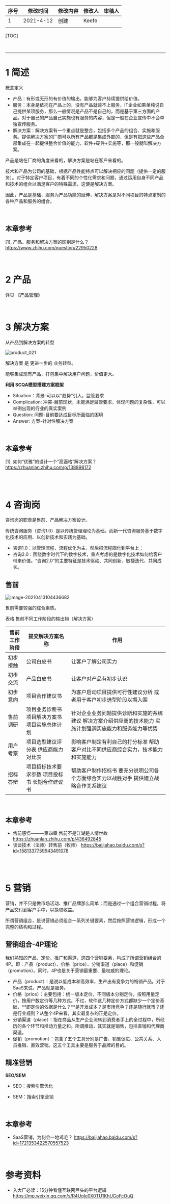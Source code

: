 | 序号  | 修改时间      | 修改内容 | 修改人   | 审稿人 |
| --- | --------- | ---- | ----- | --- |
| 1   | 2021-4-12 | 创建   | Keefe |     |
|     |           |      |       |     |

[TOC]

<br>

---

# 1 简述

概念定义

* 产品：有形或无形的有价值的输出。能够为客户持续提供给价值。
* 服务：本身是依托在产品上的，没有产品就谈不上服务，IT企业如果单纯说自己提供某项服务，那么一般情况是产品不是自己的，而是基于第三方面的产品。对于自己的产品自己实施也有服务的内容，但是一般在企业宣传中不会单独宣传服务。
* 解决方案：解决方案有一个重点就是整合，包括多个产品的组合、实施和服务。提供解决方案的厂商可以所有产品都是集成外部的，但是有把这些产品全部集成在一起提供整合价值的能力，软件+硬件+实施等，那一般就叫解决方案。

产品是站在厂商的角度来看的，解决方案是站在客户来看的。

技术和产品为公司的基础，根据产品性能特点可以解决相应的问题（提供一定的服务）。对于特定客户项目，有着不同的个性化需求和问题，通过运用自身不同产品和技术的组合以满足客户的特殊需求，这便是解决方案。

因此，产品是基础，服务为产品功能的延伸，解决方案是对不同项目的特点定制的各种产品和服务的组合。

<br>

## 本章参考

[1]. 产品、服务和解决方案的区别是什么？ https://www.zhihu.com/question/22950228

<br>

# 2 产品

详见 《[产品管理](./产品管理.md)》

<br>

# 3 解决方案

从产品到解决方案的转型

![product_021]( ../../media/software_enginer/product_021.png)

解决方案 是 更进一步的 业务转型。

能够集成现有产品，打包集中解决用户问题，价值更大。

**利用 SCQA模型搭建方案框架**

* Situation：背景-可以以“趋势”引入，监管要求
* Complication:  冲突-目前现状，未能满足监管要求，体现问题的复杂性，可以举例出现的行业的真实案例
* Question: 问题-目前要达成目标所面临的困境
* Answer:  方案-针对性解决方案

<br>

## 本章参考

[1]. 如何“优雅”的设计一个“高逼格”解决方案？ https://zhuanlan.zhihu.com/p/138898172

<br><br>

# 4 咨询岗

咨询岗的职责是售前、产品解决方案设计。

传统咨询服务（咨询1.0）是以传统管理理论为基础，而新一代咨询服务基于数字化技术的应用、以创新技术和实践为基础。

- 咨询1.0：以管理流程、流程优化为主，然后把流程固化到平台上；
- 咨询2.0：围绕数字时代下的数字技术，重点考虑的是数字化技术如何给客户带来价值。“咨询2.0”的主要特征是技术驱动、共同创新、敏捷迭代、共同成长。

## 售前

![image-20210413104436682]( ../../media/software_enginer/product_025.png)

售前需要较强的综合素质。

表格 售前不同工作阶段的输出物（解决方案）

| 售前工作阶段 | 提交解决方案名称                     | 作用                                                         |
| ------ | ---------------------------- | ---------------------------------------------------------- |
| 初步接触   | 公司白皮书                        | 让客户了解公司实力                                                  |
| 初步交流   | 产品白皮书                        | 让客户对产品有初步认识                                                |
| 初步意向   | 项目合作建议书                      | 为客户启动项目提供可行性建议分析   或者用于客户初步选型阶段以期入围                        |
| 售前调研   | 项目业务诊断书   项目解决方案书   项目实施总体计划 | 针对企业业务问题提供诊断和实施的系统建议   解决方案介绍供应商的技术能力   实施计划强调实施能力和服务能力等优势 |
| 用户考察   | 项目选型建议评分表  供应商能力对比表          | 影响客户制定有利自己的打分标准   帮助客户对比不同供应商综合实力，技术能力和实施能力                |
| 招标答辩   | 项目招标技术要求参数  项目投标书    长期合作建议书 | 帮助客户制作招标书  要充分说明公司各个方面综合实力以战胜对手  提供建立战略合作关系建议              |

<br>

## 本章参考

* 售前感悟———第四章 售前不是江湖是人情世故  https://zhuanlan.zhihu.com/p/436492845
* 谈谈技术（法师）转售前（牧师）  https://baijiahao.baidu.com/s?id=1581337759943491078

<br><br>

# 5 营销

营销，并不只是做市场活动、推广品牌那么简单；而是通过一个组合营销过程，将产品交付到客户手中，以换取收益。

所谓营销组合，是说营销必须组合一系列关键要素，然后按照营销逻辑，形成一个完整的结构和过程。

## 营销组合-4P理论

我们熟知的产品、定价、推广和渠道，这四个营销要素，构成了所谓营销组合的4P。即：产品（product）、价格（price）、分销渠道（place）和促销（promotion）。同时，4P也是关于营销最重要、最权威的理论。

* 产品（product）：是说以低成本和高效率，生产出有竞争力的畅销产品。对于SaaS来说，产品就是服务。
* 价格（price）：主要包括：统一版本定价，不同版本分别定价，按照用量定价，按用户数定价等几种方式。不过，软件这几种定价方式都缺少一个定价基础，**即定价的依据是什么？**是开发成本？是市场竞争？还是随行就市？还是行业规则？从整个4P来看，其实最复杂的正是定价。
* 分销渠道（place）：指在商品从生产企业流转到消费者手上的全过程中，所经历的各个环节和推动力量之和。所谓推动，其实就是销售，包括直销和代理商渠道。
* 促销（promotion）：包含了五个工具分别是广告、销售促进、公共关系、人员推销、直效营销。这五个工具主要是服务于品牌的目的。

## 精准营销

**SEO/SEM**

* SEO：搜索引擎优化

* SEM：搜索引擎营销

<br>

## 本章参考

* SaaS营销，为何会一地鸡毛？  https://baijiahao.baidu.com/s?id=1721353422570557523

<br>

# 参考资料

* 入大厂必读：15分钟看懂互联网巨头的平台逻辑 https://mp.weixin.qq.com/s/R4UqIe0X0TU1KhUGoFcOuQ
